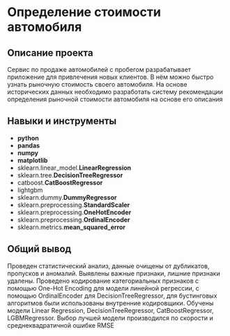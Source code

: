 # Определение стоимости автомобиля 

## Описание проекта

Сервис по продаже автомобилей с пробегом  разрабатывает приложение для привлечения новых клиентов. В нём можно быстро узнать рыночную стоимость своего автомобиля. На основе исторических данных необходимо разработать систему рекомендации определения рыночной стоимости автомобиля на основе его описания

## Навыки и инструменты

- **python**
- **pandas**
- **numpy**
- **matplotlib**
- sklearn.linear_model.**LinearRegression**
- sklearn.tree.**DecisionTreeRegressor**
- catboost.**CatBoostRegressor**
- lightgbm
- sklearn.dummy.**DummyRegressor**
- sklearn.preprocessing.**StandardScaler**
- sklearn.preprocessing.**OneHotEncoder**
- sklearn.preprocessing.**OrdinalEncoder**
- sklearn.metrics.**mean_squared_error**

## Общий вывод

Проведен статистический анализ, данные очищены от дубликатов, пропусков и аномалий. Выявлены важные признаки, лишние признаки удалены. Проведено кодирование категориальных признаков с помощью One-Hot Encoding для модели линейной регрессии, с помощью OrdinalEncoder для DecisionTreeRegressor, для бустинговых алгоритмов были использованы внутренние кодировщики. Обучены модели Linear Regression, DecisionTreeRegressor, CatBoostRegressor, LGBMRegressor. Выбор лучшей модели производился по скорости и среднеквадратичной ошибке RMSE

